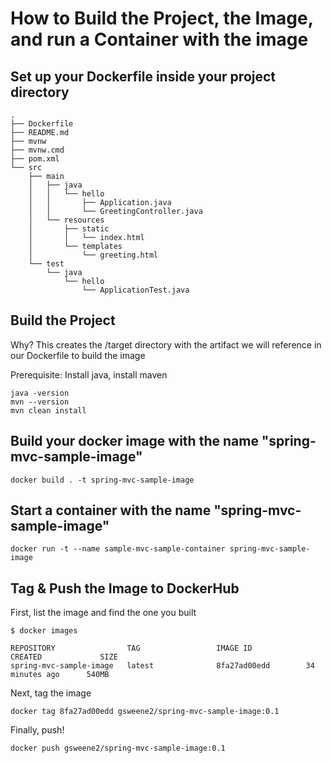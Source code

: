 
# How to Build the Project, the Image, and run a Container with the image

## Set up your Dockerfile inside your project directory
```
.
├── Dockerfile
├── README.md
├── mvnw
├── mvnw.cmd
├── pom.xml
└── src
    ├── main
    │   ├── java
    │   │   └── hello
    │   │       ├── Application.java
    │   │       └── GreetingController.java
    │   └── resources
    │       ├── static
    │       │   └── index.html
    │       └── templates
    │           └── greeting.html
    └── test
        └── java
            └── hello
                └── ApplicationTest.java

```

## Build the Project
Why? This creates the /target directory with the artifact we will reference in our Dockerfile to build the image

Prerequisite: Install java, install maven
```
java -version
mvn --version
mvn clean install
```

## Build your docker image with the name "spring-mvc-sample-image"
```
docker build . -t spring-mvc-sample-image
```

## Start a container with the name "spring-mvc-sample-image"
```
docker run -t --name sample-mvc-sample-container spring-mvc-sample-image
```

## Tag & Push the Image to DockerHub

First, list the image and find the one you built
```
$ docker images

REPOSITORY                TAG                 IMAGE ID            CREATED             SIZE
spring-mvc-sample-image   latest              8fa27ad00edd        34 minutes ago      540MB
```

Next, tag the image
```
docker tag 8fa27ad00edd gsweene2/spring-mvc-sample-image:0.1
```

Finally, push!
```
docker push gsweene2/spring-mvc-sample-image:0.1
```